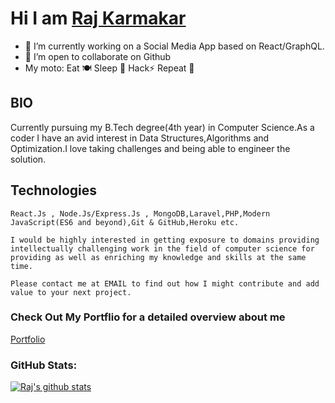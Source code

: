 # Hi I am [Raj Karmakar](https://github.com/raj5036)

- 🔭 I’m currently working on a Social Media App based on React/GraphQL.
- 👯 I’m open to collaborate on Github
-  My moto: Eat 🍽  Sleep 🛌  Hack⚡  Repeat 🔁

## BIO

   Currently pursuing my B.Tech degree(4th year) in Computer Science.As a coder I have an avid interest in Data Structures,Algorithms and Optimization.I love taking challenges and being able to engineer the solution.

## Technologies
    React.Js , Node.Js/Express.Js , MongoDB,Laravel,PHP,Modern JavaScript(ES6 and beyond),Git & GitHub,Heroku etc.

    I would be highly interested in getting exposure to domains providing intellectually challenging work in the field of computer science for providing as well as enriching my knowledge and skills at the same time.

    Please contact me at EMAIL to find out how I might contribute and add value to your next project.

### Check Out My Portflio for a detailed overview about me
[Portfolio](https://raj5036.github.io/portfolio/dist/)

### GitHub Stats:

<!--<[![trophy](https://github-profile-trophy.vercel.app/?username=raj5036&theme=dracula)](https://github.com/ryo-ma/github-profile-trophy)-->
[![Raj's github stats](https://github-readme-stats.vercel.app/api?username=raj5036&hide=stars,issues)](https://github.com/anuraghazra/github-readme-stats)
 
